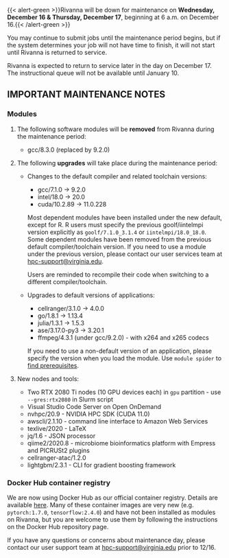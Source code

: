 {{< alert-green >}}Rivanna will be down for maintenance on <strong>Wednesday, December 16 & Thursday, December 17</strong>, beginning at 6 a.m. on December 16.{{< /alert-green >}}

You may continue to submit jobs until the maintenance period begins, but if the system determines your job will not have time to finish, it will not start until Rivanna is returned to service.
<!--more-->

Rivanna is expected to return to service later in the day on December 17. The instructional queue will not be available until January 10.

## IMPORTANT MAINTENANCE NOTES

### Modules

1. The following software modules will be **removed** from Rivanna during the maintenance period:
    - gcc/8.3.0 (replaced by 9.2.0)

1. The following **upgrades** will take place during the maintenance period:
    - Changes to the default compiler and related toolchain versions:
        - gcc/7.1.0 -> 9.2.0
        - intel/18.0 -> 20.0
        - cuda/10.2.89 -> 11.0.228

        Most dependent modules have been installed under the new default, except for R. R users must specify the previous goolf/iintelmpi version explicitly as `goolf/7.1.0_3.1.4` or `iintelmpi/18.0_18.0`. Some dependent modules have been removed from the previous default compiler/toolchain version. If you need to use a module under the previous version, please contact our user services team at hpc-support@virginia.edu.

        Users are reminded to recompile their code when switching to a different compiler/toolchain.

    - Upgrades to default versions of applications:
        - cellranger/3.1.0 -> 4.0.0
        - go/1.8.1 -> 1.13.4
        - julia/1.3.1 -> 1.5.3
        - ase/3.17.0-py3 -> 3.20.1
        - ffmpeg/4.3.1 (under gcc/9.2.0) - with x264 and x265 codecs

        If you need to use a non-default version of an application, please specify the version when you load the module. Use `module spider` to [find prerequisites](/userinfo/hpc/software/modules).
 
1. New nodes and tools:
    - Two RTX 2080 Ti nodes (10 GPU devices each) in `gpu` partition - use `--gres:rtx2080` in Slurm script
    - Visual Studio Code Server on Open OnDemand
    - nvhpc/20.9 - NVIDIA HPC SDK (CUDA 11.0)
    - awscli/2.1.10 - command line interface to Amazon Web Services
    - texlive/2020 - LaTeX
    - jq/1.6 - JSON processor
    - qiime2/2020.8 - microbiome bioinformatics platform with Empress and PICRUSt2 plugins
    - cellranger-atac/1.2.0
    - lightgbm/2.3.1 - CLI for gradient boosting framework

### Docker Hub container registry
We are now using Docker Hub as our official container registry. Details are available [here](/userinfo/hpc/software/containers/#container-registries-for-uva-research-computing). Many of these container images are very new (e.g. `pytorch:1.7.0`, `tensorflow:2.4.0`) and have not been installed as modules on Rivanna, but you are welcome to use them by following the instructions on the Docker Hub repository page.

If you have any questions or concerns about maintenance day, please contact our user support team at hpc-support@virginia.edu prior to 12/16.
